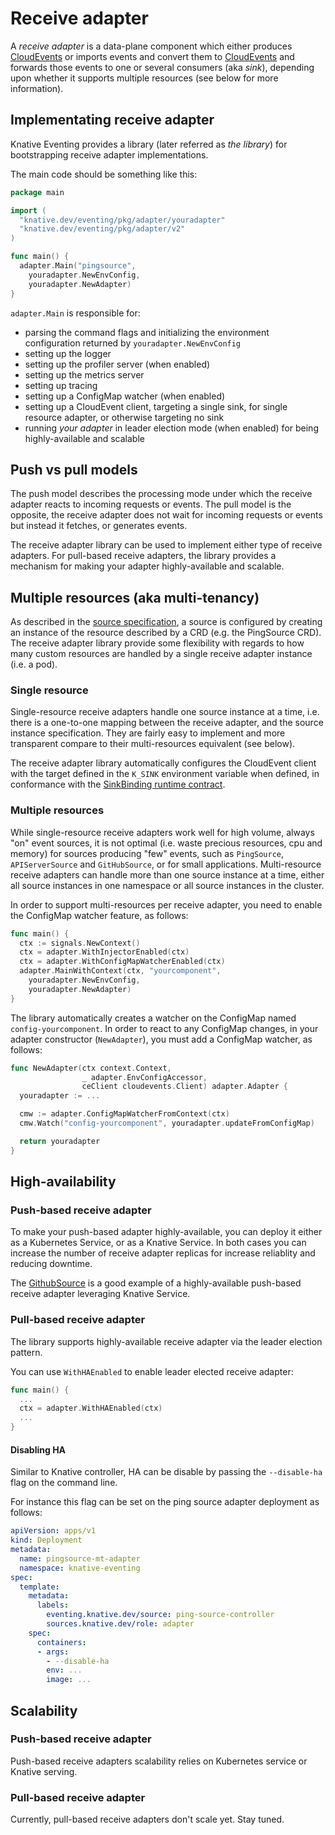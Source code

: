 # Receive adapter

A _receive adapter_ is a data-plane component which either produces
[CloudEvents](https://github.com/cloudevents/spec) or imports events and convert
them to [CloudEvents](https://github.com/cloudevents/spec) and forwards those events
to one or several consumers (aka _sink_), depending upon whether it supports multiple
resources (see below for more information).

## Implementating receive adapter

Knative Eventing provides a library (later referred as *the library*) for bootstrapping receive adapter implementations.

The main code should be something like this:

```go
package main

import (
  "knative.dev/eventing/pkg/adapter/youradapter"
  "knative.dev/eventing/pkg/adapter/v2"
)

func main() {
  adapter.Main("pingsource",
    youradapter.NewEnvConfig,
    youradapter.NewAdapter)
}
```

`adapter.Main` is responsible for:

- parsing the command flags and initializing the environment configuration
returned by `youradapter.NewEnvConfig`
- setting up the logger
- setting up the profiler server (when enabled)
- setting up the metrics server
- setting up tracing
- setting up a ConfigMap watcher (when enabled)
- setting up a CloudEvent client, targeting a single sink, for single resource adapter,
or otherwise targeting no sink
- running *your adapter* in leader election mode (when enabled) for being
highly-available and scalable

## Push vs pull models

The push model describes the processing mode under which the receive adapter
reacts to incoming requests or events. The pull model is the opposite, the
receive adapter does not wait for incoming requests or events but instead it fetches,
or generates events.

The receive adapter library can be used to implement either type of receive adapters.
For pull-based receive adapters, the library provides a mechanism for making your adapter
highly-available and scalable.

## Multiple resources (aka multi-tenancy)

As described in the [source specification](../spec/sources.md), a source
is configured by creating an instance of the resource described by a CRD (e.g. the PingSource CRD).
The receive adapter library provide some flexibility with regards to how many custom
resources are handled by a single receive adapter instance (i.e. a pod).

### Single resource

Single-resource receive adapters handle one source instance at a time,
i.e. there is a one-to-one mapping between the receive adapter, and the source
instance specification. They are fairly easy to implement and more transparent
compare to their multi-resources equivalent (see below).

The receive adapter library automatically configures the CloudEvent client with
the target defined in the `K_SINK` environment variable when defined, in conformance
with the [SinkBinding runtime contract](../spec/sources.md#sinkbinding).

### Multiple resources

While single-resource receive adapters work well for high volume, always "on"
event sources, it is not optimal (i.e. waste precious resources, cpu and memory)
for sources producing "few" events, such as `PingSource`, `APIServerSource` and
`GitHubSource`, or for small applications. Multi-resource receive adapters can
handle more than one source instance at a time, either all source instances in one
namespace or all source instances in the cluster.

In order to support multi-resources per receive adapter, you need to enable the
ConfigMap watcher feature, as follows:

```go
func main() {
  ctx := signals.NewContext()
  ctx = adapter.WithInjectorEnabled(ctx)
  ctx = adapter.WithConfigMapWatcherEnabled(ctx)
  adapter.MainWithContext(ctx, "yourcomponent",
    youradapter.NewEnvConfig,
    youradapter.NewAdapter)
}
```

The library automatically creates a watcher on the ConfigMap named `config-yourcomponent`.
In order to react to any ConfigMap changes, in your adapter constructor (`NewAdapter`),
you must add a ConfigMap watcher, as follows:

```go
func NewAdapter(ctx context.Context,
                _ adapter.EnvConfigAccessor,
                ceClient cloudevents.Client) adapter.Adapter {
  youradapter := ...

  cmw := adapter.ConfigMapWatcherFromContext(ctx)
  cmw.Watch("config-yourcomponent", youradapter.updateFromConfigMap)

  return youradapter
}
```

## High-availability

### Push-based receive adapter

To make your push-based adapter highly-available, you can deploy it either as a
Kubernetes Service, or as a Knative Service. In both cases you can increase the number of
receive adapter replicas for increase reliablity and reducing downtime.

The [GithubSource](https://github.com/knative/eventing-contrib/tree/master/github) is a good example
of a highly-available push-based receive adapter leveraging Knative Service.

### Pull-based receive adapter

The library supports highly-available receive adapter via the leader election pattern.

You can use `WithHAEnabled` to enable leader elected receive adapter:

```go
func main() {
  ...
  ctx = adapter.WithHAEnabled(ctx)
  ...
}
```

#### Disabling HA

Similar to Knative controller, HA can be disable by passing the `--disable-ha` flag on the
command line.

For instance this flag can be set on the ping source adapter deployment as follows:

```yaml
apiVersion: apps/v1
kind: Deployment
metadata:
  name: pingsource-mt-adapter
  namespace: knative-eventing
spec:
  template:
    metadata:
      labels:
        eventing.knative.dev/source: ping-source-controller
        sources.knative.dev/role: adapter
    spec:
      containers:
      - args:
        - --disable-ha
        env: ...
        image: ...
```

## Scalability

### Push-based receive adapter

Push-based receive adapters scalability relies on Kubernetes service
or Knative serving.

### Pull-based receive adapter

Currently, pull-based receive adapters don't scale yet. Stay tuned.
